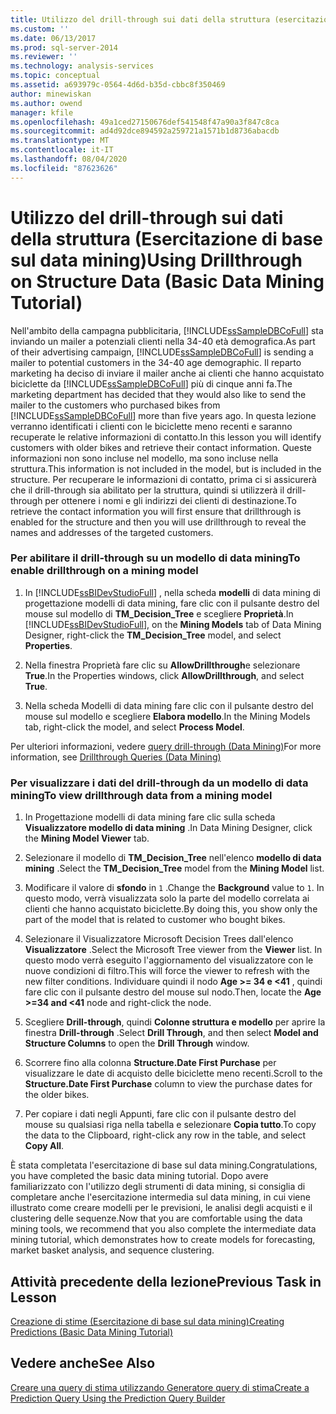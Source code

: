 ```yaml
---
title: Utilizzo del drill-through sui dati della struttura (esercitazione di base sul data mining) | Microsoft Docs
ms.custom: ''
ms.date: 06/13/2017
ms.prod: sql-server-2014
ms.reviewer: ''
ms.technology: analysis-services
ms.topic: conceptual
ms.assetid: a693979c-0564-4d6d-b35d-cbbc8f350469
author: minewiskan
ms.author: owend
manager: kfile
ms.openlocfilehash: 49a1ced27150676def541548f47a90a3f847c8ca
ms.sourcegitcommit: ad4d92dce894592a259721a1571b1d8736abacdb
ms.translationtype: MT
ms.contentlocale: it-IT
ms.lasthandoff: 08/04/2020
ms.locfileid: "87623626"
---
```

# <a name="using-drillthrough-on-structure-data-basic-data-mining-tutorial"></a><span data-ttu-id="2969f-102">Utilizzo del drill-through sui dati della struttura (Esercitazione di base sul data mining)</span><span class="sxs-lookup"><span data-stu-id="2969f-102">Using Drillthrough on Structure Data (Basic Data Mining Tutorial)</span></span>
  <span data-ttu-id="2969f-103">Nell'ambito della campagna pubblicitaria, [!INCLUDE[ssSampleDBCoFull](../includes/sssampledbcofull-md.md)] sta inviando un mailer a potenziali clienti nella 34-40 età demografica.</span><span class="sxs-lookup"><span data-stu-id="2969f-103">As part of their advertising campaign, [!INCLUDE[ssSampleDBCoFull](../includes/sssampledbcofull-md.md)] is sending a mailer to potential customers in the 34-40 age demographic.</span></span> <span data-ttu-id="2969f-104">Il reparto marketing ha deciso di inviare il mailer anche ai clienti che hanno acquistato biciclette da [!INCLUDE[ssSampleDBCoFull](../includes/sssampledbcofull-md.md)] più di cinque anni fa.</span><span class="sxs-lookup"><span data-stu-id="2969f-104">The marketing department has decided that they would also like to send the mailer to the customers who purchased bikes from [!INCLUDE[ssSampleDBCoFull](../includes/sssampledbcofull-md.md)] more than five years ago.</span></span> <span data-ttu-id="2969f-105">In questa lezione verranno identificati i clienti con le biciclette meno recenti e saranno recuperate le relative informazioni di contatto.</span><span class="sxs-lookup"><span data-stu-id="2969f-105">In this lesson you will identify customers with older bikes and retrieve their contact information.</span></span> <span data-ttu-id="2969f-106">Queste informazioni non sono incluse nel modello, ma sono incluse nella struttura.</span><span class="sxs-lookup"><span data-stu-id="2969f-106">This information is not included in the model, but is included in the structure.</span></span> <span data-ttu-id="2969f-107">Per recuperare le informazioni di contatto, prima ci si assicurerà che il drill-through sia abilitato per la struttura, quindi si utilizzerà il drill-through per ottenere i nomi e gli indirizzi dei clienti di destinazione.</span><span class="sxs-lookup"><span data-stu-id="2969f-107">To retrieve the contact information you will first ensure that drillthrough is enabled for the structure and then you will use drillthrough to reveal the names and addresses of the targeted customers.</span></span>  
  
### <a name="to-enable-drillthrough-on-a-mining-model"></a><span data-ttu-id="2969f-108">Per abilitare il drill-through su un modello di data mining</span><span class="sxs-lookup"><span data-stu-id="2969f-108">To enable drillthrough on a mining model</span></span>  
  
1.  <span data-ttu-id="2969f-109">In [!INCLUDE[ssBIDevStudioFull](../includes/ssbidevstudiofull-md.md)] , nella scheda **modelli** di data mining di progettazione modelli di data mining, fare clic con il pulsante destro del mouse sul modello di **TM_Decision_Tree** e scegliere **Proprietà**.</span><span class="sxs-lookup"><span data-stu-id="2969f-109">In [!INCLUDE[ssBIDevStudioFull](../includes/ssbidevstudiofull-md.md)], on the **Mining Models** tab of Data Mining Designer, right-click the **TM_Decision_Tree** model, and select **Properties**.</span></span>  
  
2.  <span data-ttu-id="2969f-110">Nella finestra Proprietà fare clic su **AllowDrillthrough**e selezionare **True**.</span><span class="sxs-lookup"><span data-stu-id="2969f-110">In the Properties windows, click **AllowDrillthrough**, and select **True**.</span></span>  
  
3.  <span data-ttu-id="2969f-111">Nella scheda Modelli di data mining fare clic con il pulsante destro del mouse sul modello e scegliere **Elabora modello**.</span><span class="sxs-lookup"><span data-stu-id="2969f-111">In the Mining Models tab, right-click the model, and select **Process Model**.</span></span>  
  
 <span data-ttu-id="2969f-112">Per ulteriori informazioni, vedere [query drill-through &#40;Data Mining&#41;](../../2014/analysis-services/data-mining/drillthrough-queries-data-mining.md)</span><span class="sxs-lookup"><span data-stu-id="2969f-112">For more information, see [Drillthrough Queries &#40;Data Mining&#41;](../../2014/analysis-services/data-mining/drillthrough-queries-data-mining.md)</span></span>  
  
### <a name="to-view-drillthrough-data-from-a-mining-model"></a><span data-ttu-id="2969f-113">Per visualizzare i dati del drill-through da un modello di data mining</span><span class="sxs-lookup"><span data-stu-id="2969f-113">To view drillthrough data from a mining model</span></span>  
  
1.  <span data-ttu-id="2969f-114">In Progettazione modelli di data mining fare clic sulla scheda **Visualizzatore modello di data mining** .</span><span class="sxs-lookup"><span data-stu-id="2969f-114">In Data Mining Designer, click the **Mining Model Viewer** tab.</span></span>  
  
2.  <span data-ttu-id="2969f-115">Selezionare il modello di **TM_Decision_Tree** nell'elenco **modello di data mining** .</span><span class="sxs-lookup"><span data-stu-id="2969f-115">Select the **TM_Decision_Tree** model from the **Mining Model** list.</span></span>  
  
3.  <span data-ttu-id="2969f-116">Modificare il valore di **sfondo** in `1` .</span><span class="sxs-lookup"><span data-stu-id="2969f-116">Change the **Background** value to `1`.</span></span> <span data-ttu-id="2969f-117">In questo modo, verrà visualizzata solo la parte del modello correlata ai clienti che hanno acquistato biciclette.</span><span class="sxs-lookup"><span data-stu-id="2969f-117">By doing this, you show only the part of the model that is related to customer who bought bikes.</span></span>  
  
4.  <span data-ttu-id="2969f-118">Selezionare il Visualizzatore Microsoft Decision Trees dall'elenco **Visualizzatore** .</span><span class="sxs-lookup"><span data-stu-id="2969f-118">Select the Microsoft Tree viewer from the **Viewer** list.</span></span> <span data-ttu-id="2969f-119">In questo modo verrà eseguito l'aggiornamento del visualizzatore con le nuove condizioni di filtro.</span><span class="sxs-lookup"><span data-stu-id="2969f-119">This will force the viewer to refresh with the new filter conditions.</span></span> <span data-ttu-id="2969f-120">Individuare quindi il nodo **Age >= 34 e <41** , quindi fare clic con il pulsante destro del mouse sul nodo.</span><span class="sxs-lookup"><span data-stu-id="2969f-120">Then, locate the **Age >=34 and <41** node and right-click the node.</span></span>  
  
5.  <span data-ttu-id="2969f-121">Scegliere **Drill-through**, quindi **Colonne struttura e modello** per aprire la finestra **Drill-through** .</span><span class="sxs-lookup"><span data-stu-id="2969f-121">Select **Drill Through**, and then select **Model and Structure Columns** to open the **Drill Through** window.</span></span>  
  
6.  <span data-ttu-id="2969f-122">Scorrere fino alla colonna **Structure.Date First Purchase** per visualizzare le date di acquisto delle biciclette meno recenti.</span><span class="sxs-lookup"><span data-stu-id="2969f-122">Scroll to the **Structure.Date First Purchase** column to view the purchase dates for the older bikes.</span></span>  
  
7.  <span data-ttu-id="2969f-123">Per copiare i dati negli Appunti, fare clic con il pulsante destro del mouse su qualsiasi riga nella tabella e selezionare **Copia tutto**.</span><span class="sxs-lookup"><span data-stu-id="2969f-123">To copy the data to the Clipboard, right-click any row in the table, and select **Copy All**.</span></span>  
  
 <span data-ttu-id="2969f-124">È stata completata l'esercitazione di base sul data mining.</span><span class="sxs-lookup"><span data-stu-id="2969f-124">Congratulations, you have completed the basic data mining tutorial.</span></span> <span data-ttu-id="2969f-125">Dopo avere familiarizzato con l'utilizzo degli strumenti di data mining, si consiglia di completare anche l'esercitazione intermedia sul data mining, in cui viene illustrato come creare modelli per le previsioni, le analisi degli acquisti e il clustering delle sequenze.</span><span class="sxs-lookup"><span data-stu-id="2969f-125">Now that you are comfortable using the data mining tools, we recommend that you also complete the intermediate data mining tutorial, which demonstrates how to create models for forecasting, market basket analysis, and sequence clustering.</span></span>  
  
## <a name="previous-task-in-lesson"></a><span data-ttu-id="2969f-126">Attività precedente della lezione</span><span class="sxs-lookup"><span data-stu-id="2969f-126">Previous Task in Lesson</span></span>  
 [<span data-ttu-id="2969f-127">Creazione di stime &#40;Esercitazione di base sul data mining&#41;</span><span class="sxs-lookup"><span data-stu-id="2969f-127">Creating Predictions &#40;Basic Data Mining Tutorial&#41;</span></span>](../../2014/tutorials/creating-predictions-basic-data-mining-tutorial.md)  
  
## <a name="see-also"></a><span data-ttu-id="2969f-128">Vedere anche</span><span class="sxs-lookup"><span data-stu-id="2969f-128">See Also</span></span>  
 [<span data-ttu-id="2969f-129">Creare una query di stima utilizzando Generatore query di stima</span><span class="sxs-lookup"><span data-stu-id="2969f-129">Create a Prediction Query Using the Prediction Query Builder</span></span>](../../2014/analysis-services/data-mining/create-a-prediction-query-using-the-prediction-query-builder.md)  
  
  
